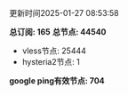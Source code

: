 更新时间2025-01-27 08:53:58

**总订阅: 165**
**总节点: 44540**
- vless节点: 25444
- hysteria2节点: 1

**google ping有效节点: 704**

